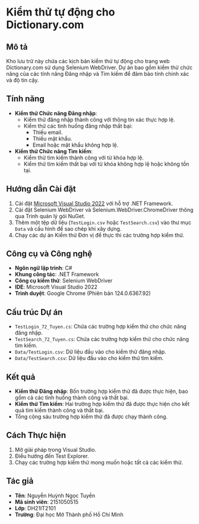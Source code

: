 # Kiểm thử tự động cho Dictionary.com
## Mô tả
Kho lưu trữ này chứa các kịch bản kiểm thử tự động cho trang web Dictionary.com sử dụng Selenium WebDriver. Dự án bao gồm kiểm thử chức năng của các tính năng Đăng nhập và Tìm kiếm để đảm bảo tính chính xác và độ tin cậy.

## Tính năng
- **Kiểm thử Chức năng Đăng nhập**:
  - Kiểm thử đăng nhập thành công với thông tin xác thực hợp lệ.
  - Kiểm thử các tình huống đăng nhập thất bại:
    - Thiếu email.
    - Thiếu mật khẩu.
    - Email hoặc mật khẩu không hợp lệ.
- **Kiểm thử Chức năng Tìm kiếm**:
  - Kiểm thử tìm kiếm thành công với từ khóa hợp lệ.
  - Kiểm thử tìm kiếm thất bại với từ khóa không hợp lệ hoặc không tồn tại.

## Hướng dẫn Cài đặt
1. Cài đặt [Microsoft Visual Studio 2022](https://visualstudio.microsoft.com/) với hỗ trợ .NET Framework.
2. Cài đặt Selenium WebDriver và Selenium.WebDriver.ChromeDriver thông qua Trình quản lý gói NuGet.
3. Thêm một tệp dữ liệu (`TestLogin.csv` hoặc `TestSearch.csv`) vào thư mục `Data` và cấu hình để sao chép khi xây dựng.
4. Chạy các dự án Kiểm thử Đơn vị để thực thi các trường hợp kiểm thử.

## Công cụ và Công nghệ
- **Ngôn ngữ lập trình**: C#
- **Khung công tác**: .NET Framework
- **Công cụ kiểm thử**: Selenium WebDriver
- **IDE**: Microsoft Visual Studio 2022
- **Trình duyệt**: Google Chrome (Phiên bản 124.0.6367.92)

## Cấu trúc Dự án
- `TestLogin_72_Tuyen.cs`: Chứa các trường hợp kiểm thử cho chức năng đăng nhập.
- `TestSearch_72_Tuyen.cs`: Chứa các trường hợp kiểm thử cho chức năng tìm kiếm.
- `Data/TestLogin.csv`: Dữ liệu đầu vào cho kiểm thử đăng nhập.
- `Data/TestSearch.csv`: Dữ liệu đầu vào cho kiểm thử tìm kiếm.

## Kết quả
- **Kiểm thử Đăng nhập**: Bốn trường hợp kiểm thử đã được thực hiện, bao gồm cả các tình huống thành công và thất bại.
- **Kiểm thử Tìm kiếm**: Hai trường hợp kiểm thử đã được thực hiện cho kết quả tìm kiếm thành công và thất bại.
- Tổng cộng sáu trường hợp kiểm thử đã được chạy thành công.

## Cách Thực hiện
1. Mở giải pháp trong Visual Studio.
2. Điều hướng đến Test Explorer.
3. Chạy các trường hợp kiểm thử mong muốn hoặc tất cả các kiểm thử.

## Tác giả
- **Tên**: Nguyễn Huỳnh Ngọc Tuyền
- **Mã sinh viên**: 2151050515
- **Lớp**: DH21IT2101
- **Trường**: Đại học Mở Thành phố Hồ Chí Minh


